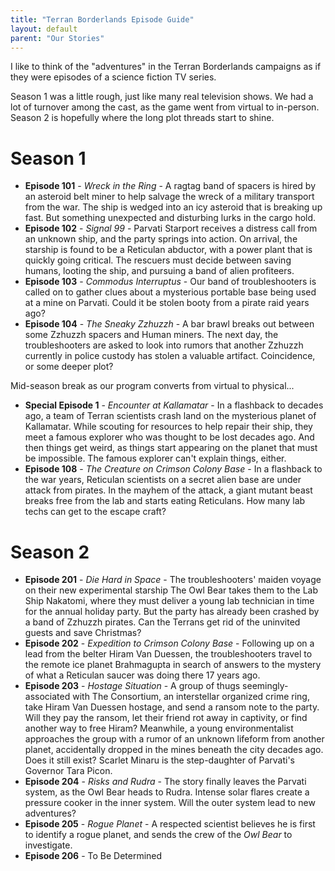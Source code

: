 ```yaml
---
title: "Terran Borderlands Episode Guide"
layout: default
parent: "Our Stories"
---
```


I like to think of the "adventures" in the Terran Borderlands campaigns as if they were episodes of a science fiction TV series.

Season 1 was a little rough, just like many real television shows. We had a lot of turnover among the cast, as the game went from virtual to in-person. Season 2 is hopefully where the long plot threads start to shine.


# Season 1

* **Episode 101** - *Wreck in the Ring* - A ragtag band of spacers is hired by an asteroid belt miner to help salvage the wreck of a military transport from the war. The ship is wedged into an icy asteroid that is breaking up fast. But something unexpected and disturbing lurks in the cargo hold.
* **Episode 102** - *Signal 99* - Parvati Starport receives a distress call from an unknown ship, and the party springs into action. On arrival, the starship is found to be a Reticulan abductor, with a power plant that is quickly going critical. The rescuers must decide between saving humans, looting the ship, and pursuing a band of alien profiteers.
* **Episode 103** - *Commodus Interruptus* - Our band of troubleshooters is called on to gather clues about a mysterious portable base being used at a mine on Parvati. Could it be stolen booty from a pirate raid years ago?
* **Episode 104** - *The Sneaky Zzhuzzh* - A bar brawl breaks out between some Zzhuzzh spacers and Human miners. The next day, the troubleshooters are asked to look into rumors that another Zzhuzzh currently in police custody has stolen a valuable artifact. Coincidence, or some deeper plot?

Mid-season break as our program converts from virtual to physical...

* **Special Episode 1** - *Encounter at Kallamatar* - In a flashback to decades ago, a team of Terran scientists crash land on the mysterious planet of Kallamatar. While scouting for resources to help repair their ship, they meet a famous explorer who was thought to be lost decades ago. And then things get weird, as things start appearing on the planet that must be impossible. The famous explorer can't explain things, either.
* **Episode 108** - *The Creature on Crimson Colony Base* - In a flashback to the war years, Reticulan scientists on a secret alien base are under attack from pirates. In the mayhem of the attack, a giant mutant beast breaks free from the lab and starts eating Reticulans. How many lab techs can get to the escape craft?


# Season 2

* **Episode 201** - *Die Hard in Space* - The troubleshooters' maiden voyage on their new experimental starship The Owl Bear takes them to the Lab Ship Nakatomi, where they must deliver a young lab technician in time for the annual holiday party. But the party has already been crashed by a band of Zzhuzzh pirates. Can the Terrans get rid of the uninvited guests and save Christmas?
* **Episode 202** - *Expedition to Crimson Colony Base* - Following up on a lead from the belter Hiram Van Duessen, the troubleshooters travel to the remote ice planet Brahmagupta in search of answers to the mystery of what a Reticulan saucer was doing there 17 years ago.
* **Episode 203** - *Hostage Situation* - A group of thugs seemingly-associated with The Consortium, an interstellar organized crime ring, take Hiram Van Duessen hostage, and send a ransom note to the party. Will they pay the ransom, let their friend rot away in captivity, or find another way to free Hiram? Meanwhile, a young environmentalist approaches the group with a rumor of an unknown lifeform from another planet, accidentally dropped in the mines beneath the city decades ago. Does it still exist? Scarlet Minaru is the step-daughter of Parvati's Governor Tara Picon.
* **Episode 204** - *Risks and Rudra* - The story finally leaves the Parvati system, as the Owl Bear heads to Rudra. Intense solar flares create a pressure cooker in the inner system. Will the outer system lead to new adventures?
* **Episode 205** - *Rogue Planet* - A respected scientist believes he is first to identify a rogue planet, and sends the crew of the *Owl Bear* to investigate.
* **Episode 206** - To Be Determined
